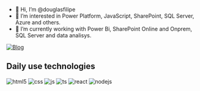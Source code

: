 - 👋 Hi, I’m @douglasfilipe
- 👀 I’m interested in Power Platform, JavaScript, SharePoint, SQL Server, Azure and others.
- 🌱 I’m currently working with Power Bi, SharePoint Online and Onprem, SQL Server and data analisys.

[![Blog](https://img.shields.io/website?&style=for-the-badge&url=https://douglasfilipe.wordpress.com/)](https://douglasfilipe.wordpress.com/)



## Daily use technologies

<div style="display: inline_block">
  <img align="center" alt="html5" src="https://img.shields.io/badge/HTML5-E34F26?style=for-the-badge&logo=html5&logoColor=white" />
  <img align="center" alt="css" src="https://img.shields.io/badge/CSS3-1572B6?style=for-the-badge&logo=css3&logoColor=white" />
  <img align="center" alt="js" src="https://img.shields.io/badge/JavaScript-F7DF1E?style=for-the-badge&logo=javascript&logoColor=black" />
  <img align="center" alt="ts" src="https://img.shields.io/badge/TypeScript-007ACC?style=for-the-badge&logo=typescript&logoColor=white" />
  <img align="center" alt="react" src="https://img.shields.io/badge/React-20232A?style=for-the-badge&logo=react&logoColor=61DAFB" />
  <img align="center" alt="nodejs" src="https://img.shields.io/badge/Node.js-43853D?style=for-the-badge&logo=node.js&logoColor=white" />
</div><br/>
<!---
douglasfilipe/douglasfilipe is a ✨ special ✨ repository because its `README.md` (this file) appears on your GitHub profile.
You can click the Preview link to take a look at your changes.
--->
